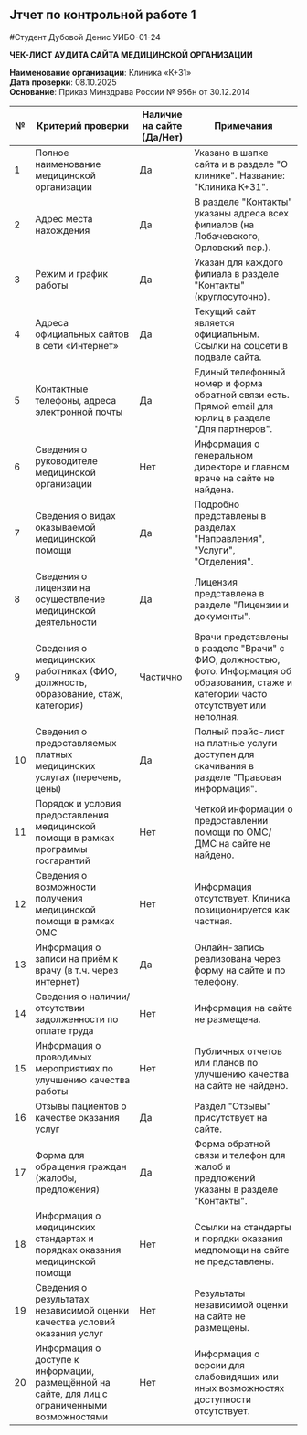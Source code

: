 ## Jтчет по контрольной работе 1
#Студент Дубовой Денис УИБО-01-24

__ЧЕК-ЛИСТ АУДИТА САЙТА МЕДИЦИНСКОЙ ОРГАНИЗАЦИИ__

__Наименование организации__: Клиника «К+31»  
__Дата проверки__: 08.10.2025  
__Основание__: Приказ Минздрава России № 956н от 30.12.2014  

|№|Критерий проверки|Наличие на сайте (Да/Нет)|Примечания|
|------|-----|----|---|
|1|Полное наименование медицинской организации|Да|Указано в шапке сайта и в разделе "О клинике". Название: "Клиника К+31".|
|2|Адрес места нахождения|Да|В разделе "Контакты" указаны адреса всех филиалов (на Лобачевского, Орловский пер.).|
|3|Режим и график работы|Да|Указан для каждого филиала в разделе "Контакты" (круглосуточно).|
|4|Адреса официальных сайтов в сети «Интернет»|Да|Текущий сайт является официальным. Ссылки на соцсети в подвале сайта.|
|5|Контактные телефоны, адреса электронной почты|Да|Единый телефонный номер и форма обратной связи есть. Прямой email для юрлиц в разделе "Для партнеров".|
|6|Сведения о руководителе медицинской организации|Нет|Информация о генеральном директоре и главном враче на сайте не найдена.|
|7|Сведения о видах оказываемой медицинской помощи|Да|Подробно представлены в разделах "Направления", "Услуги", "Отделения".|
|8|Сведения о лицензии на осуществление медицинской деятельности|Да|Лицензия представлена в разделе "Лицензии и документы".|
|9|Сведения о медицинских работниках (ФИО, должность, образование, стаж, категория)|Частично|Врачи представлены в разделе "Врачи" с ФИО, должностью, фото. Информация об образовании, стаже и категории часто отсутствует или неполная.|
|10|Сведения о предоставляемых платных медицинских услугах (перечень, цены)|Да|Полный прайс-лист на платные услуги доступен для скачивания в разделе "Правовая информация".|
|11|Порядок и условия предоставления медицинской помощи в рамках программы госгарантий|Нет|Четкой информации о предоставлении помощи по ОМС/ДМС на сайте не найдено.|
|12|Сведения о возможности получения медицинской помощи в рамках ОМС|Нет|Информация отсутствует. Клиника позиционируется как частная.|
|13|Информация о записи на приём к врачу (в т.ч. через интернет)|Да|Онлайн-запись реализована через форму на сайте и по телефону.|
|14|Сведения о наличии/отсутствии задолженности по оплате труда|Нет|Информация на сайте не размещена.|
|15|Информация о проводимых мероприятиях по улучшению качества работы|Нет|Публичных отчетов или планов по улучшению качества на сайте не найдено.|
|16|Отзывы пациентов о качестве оказания услуг|Да|Раздел "Отзывы" присутствует на сайте.|
|17|Форма для обращения граждан (жалобы, предложения)|Да|Форма обратной связи и телефон для жалоб и предложений указаны в разделе "Контакты".|
|18|Информация о медицинских стандартах и порядках оказания медицинской помощи|Нет|Ссылки на стандарты и порядки оказания медпомощи на сайте не представлены.|
|19|Сведения о результатах независимой оценки качества условий оказания услуг|Нет|Результаты независимой оценки на сайте не размещены.|
|20|Информация о доступе к информации, размещённой на сайте, для лиц с ограниченными возможностями|Нет|Информация о версии для слабовидящих или иных возможностях доступности отсутствует.|

